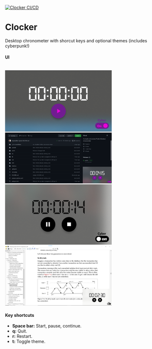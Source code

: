 [![Clocker CI/CD](https://github.com/bryancalisto/Clocker/actions/workflows/ci_cd.yml/badge.svg)](https://github.com/bryancalisto/Clocker/actions/workflows/ci_cd.yml)
# Clocker

Desktop chronometer with shorcut keys and optional themes (includes cyberpunk!) 

#### UI
<br/>
<img src="readme_images/cyber.png" width="350" title="Make decisions with report info">
<br/>
<img src="readme_images/cyber_with_background.png" width="350" title="Make decisions with report info">
<br/>
<img src="readme_images/classic.png" width="350" title="Make decisions with report info">
<br/>
<img src="readme_images/classic_with_background.png" width="350" title="Make decisions with report info">

#### Key shortcuts
- **Space bar:** Start, pause, continue.
- **q:** Quit.
- **r:** Restart.
- **t:** Toggle theme.
